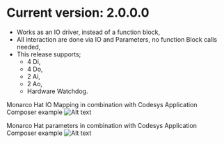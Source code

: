 # Current version: 2.0.0.0
- Works as an IO driver, instead of a function block,
- All interaction are done via IO and Parameters, no function Block calls needed,
- This release supports;
  * 4 Di,
  * 4 Do,
  * 2 Ai,
  * 2 Ao,
  * Hardware Watchdog.
  

Monarco Hat IO Mapping in combination with Codesys Application Composer example 
![Alt text](https://raw.githubusercontent.com/Aliazzzz/Monarco-HAT-library-for-CODESYS-V3/master/Monarco/2.0.0.0/pics/Monarco%20Hat%20with%20Codesys%20Application%20Composer%20example%20IO.png "Monarco Hat IO Mapping in combination with Codesys Application Composer example v2.0.0.0")


Monarco Hat parameters in combination with Codesys Application Composer example
![Alt text](https://raw.githubusercontent.com/Aliazzzz/Monarco-HAT-library-for-CODESYS-V3/master/Monarco/2.0.0.0/pics/Monarco%20Hat%20with%20Codesys%20Application%20Composer%20example%20parameters.png "Monarco Hat parameters in combination with Codesys Application Composer example.")

